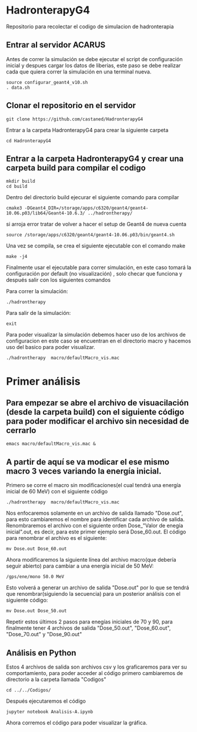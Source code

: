 # HadronterapyG4
Repositorio para recolectar el codigo de simulacion de hadronterapia 

## Entrar al servidor ACARUS 

Antes de correr la simulación se debe ejecutar el script de configuración inicial y despues cargar los datos de liberias, este paso se debe realizar cada que quiera correr la simulación en una terminal nueva.

```
source configurar_geant4_v10.sh
. data.sh 
```

## Clonar el repositorio en el servidor 
```
git clone https://github.com/castaned/HadronterapyG4
```
Entrar a la carpeta HadronterapyG4 para crear la siguiente carpeta

```
cd HadronterapyG4
```

## Entrar a la carpeta HadronterapyG4 y crear una carpeta build para compilar el codigo 
```
mkdir build
cd build
```


Dentro del directorio build ejecurar el siguiente comando para compilar

```
cmake3 -DGeant4_DIR=/storage/apps/c6320/geant4/geant4-10.06.p03/lib64/Geant4-10.6.3/ ../hadrontherapy/
```
si arroja error tratar de volver a hacer el setup de Geant4 de nueva cuenta 

```
source /storage/apps/c6320/geant4/geant4-10.06.p03/bin/geant4.sh
```

Una vez se compila, se crea el siguiente ejecutable con el comando make

```
make -j4
```

Finalmente usar el ejecutable para correr simulación, en este caso tomará la configuración por default (no visualización) , solo checar que funciona y después salir con los siguientes comandos

Para correr la simulación:

```
./hadrontherapy
```

Para salir de la simulación:

```
exit
```

Para poder visualizar la simulación debemos hacer uso de los archivos de configuracion en este caso se encuentran en el directorio macro y hacemos uso del basico para poder visualizar.

```
./hadrontherapy  macro/defaultMacro_vis.mac
```

# Primer análisis

## Para empezar se abre el archivo de visuacilación (desde la carpeta build) con el siguiente código para poder modificar el archivo sin necesidad de cerrarlo

```
emacs macro/defaultMacro_vis.mac &
```

## A partir de aquí se va modicar el ese mismo macro 3 veces variando la energía inicial.

Primero se corre el macro sin modificaciones(el cual tendrá una energía inicial de 60 MeV) con el siguiente código

```
./hadrontherapy  macro/defaultMacro_vis.mac
```
Nos enfocaremos solamente en un archivo de salida llamado "Dose.out", para esto cambiaremos el nombre para identificar cada archivo de salida.
Renombraremos el archivo con el siguiente orden Dose_"Valor de enegía inicial".out, es decir, para este primer ejemplo será Dose_60.out.
El código para renombrar el archivo es el siguiente:

```
mv Dose.out Dose_60.out
```

Ahora modificaremos la siguiente línea del archivo macro(que debería seguir abierto) para cambiar a una energía inicial de 50 MeV:

```
/gps/ene/mono 50.0 MeV
```
Esto volverá a generar un archivo de salida "Dose.out" por lo que se tendrá que renombrar(siguiendo la secuencia) para un posterior análisis con el siguiente código:

```
mv Dose.out Dose_50.out
```

Repetir estos últimos 2 pasos para enegías iniciales de 70 y 90, para finalmente tener 4 archivos de salida "Dose_50.out", "Dose_60.out", "Dose_70.out" y "Dose_90.out" 

## Análisis en Python

Estos 4 archivos de salida son archivos csv y los graficaremos para ver su comportamiento, para poder acceder al código primero cambiaremos de directorio a la carpeta llamada "Codigos" 

```
cd ../../Codigos/
```

Después ejecutaremos el código 

```
jupyter notebook Analisis-A.ipynb
```

Ahora corremos el código para poder visualizar la gráfica.



